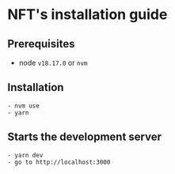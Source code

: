 # NFT's installation guide

## Prerequisites

- node `v18.17.0` or `nvm`

## Installation

```
- nvm use
- yarn
```

## Starts the development server

```
- yarn dev
- go to http://localhost:3000
```
